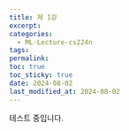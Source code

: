 ```yaml
---
title: 제 1강
excerpt: 
categories:
  - ML-Lecture-cs224n
tags: 
permalink: 
toc: true
toc_sticky: true
date: 2024-08-02
last_modified_at: 2024-08-02
---
```

테스트 중입니다.